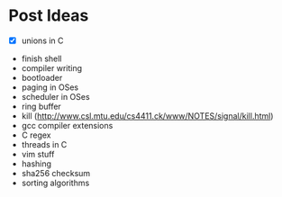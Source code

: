 # Post Ideas
- [x] unions in C

- finish shell
- compiler writing
- bootloader
- paging in OSes
- scheduler in OSes
- ring buffer
- kill (http://www.csl.mtu.edu/cs4411.ck/www/NOTES/signal/kill.html)
- gcc compiler extensions
- C regex
- threads in C
- vim stuff
- hashing
- sha256 checksum
- sorting algorithms
